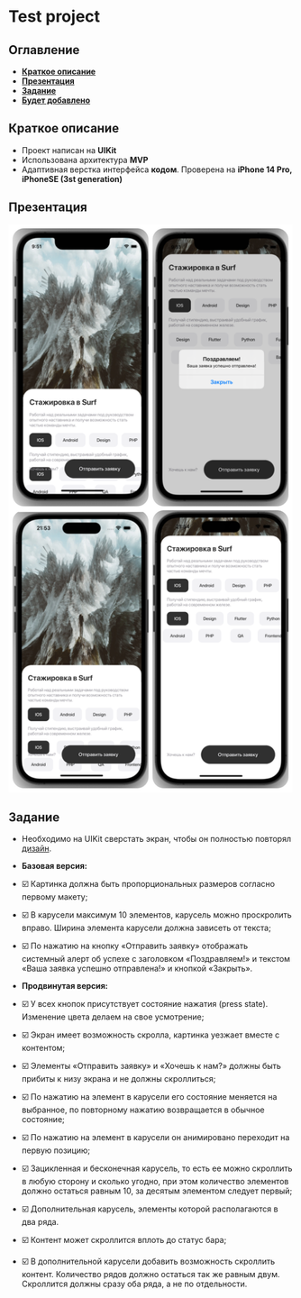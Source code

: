 # Test project
## Оглавление
- **[Краткое описание](#Basic)**
- **[Презентация](#Presentation)**
- **[Задание](#Task)**
- **[Будет добавлено](#ComingSoon)**
 
## <a id="Basic"></a>Краткое описание
- Проект написан на **UIKit**
- Использована архитектура **MVP**
- Адаптивная верстка интерфейса **кодом**. Проверена на **iPhone 14 Pro, iPhoneSE (3st generation)**

## <a id="Presentation"></a>Презентация
![Главный экран](./presentation/1.png)

## <a id="Task"></a>Задание
- Необходимо на UIKit сверстать экран, чтобы он полностью повторял [дизайн](https://www.figma.com/file/S4ucVLUHYc0vLg2p1Xnart/IOS-%D1%81%D1%82%D0%B0%D0%B6%D0%B8%D1%80%D0%BE%D0%B2%D0%BA%D0%B0?node-id=45%3A77&t=N4eUtEGJu7LxSAnC-1).

- **Базовая версия:**
- ☑️ Картинка должна быть пропорциональных размеров согласно первому макету;
- ☑️ В карусели максимум 10 элементов, карусель можно проскролить вправо. Ширина элемента карусели должна зависеть от текста;
- ☑️ По нажатию на кнопку «Отправить заявку» отображать системный алерт об успехе с заголовком «Поздравляем!» и текстом «Ваша заявка успешно отправлена!» и кнопкой «Закрыть».
- **Продвинутая версия:**
- ☑️ У всех кнопок присутствует состояние нажатия (press state). Изменение цвета делаем на свое усмотрение;
- ☑️ Экран имеет возможность скролла, картинка уезжает вместе с контентом;
- ☑️ Элементы «Отправить заявку» и «Хочешь к нам?» должны быть прибиты к низу экрана и не должны скроллиться;
- ☑️ По нажатию на элемент в карусели его состояние меняется на выбранное, по повторному нажатию возвращается в обычное состояние;
- ☑️ По нажатию на элемент в карусели он анимировано переходит на первую позицию;
- ☑️ Зацикленная и бесконечная карусель, то есть ее можно скроллить в любую сторону и сколько угодно, при этом количество элементов должно остаться равным 10, за десятым элементом следует первый;
- ☑️ Дополнительная карусель, элементы которой располагаются в два ряда.
- ☑️ Контент может скроллится вплоть до статус бара;
- ☑️ В дополнительной карусели добавить возможность скроллить контент. Количество рядов должно остаться так же равным двум. Скроллится должны сразу оба ряда, а не по отдельности.
